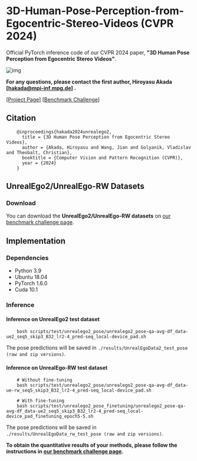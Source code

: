 # 3D-Human-Pose-Perception-from-Egocentric-Stereo-Videos (CVPR 2024)

Official PyTorch inference code of our CVPR 2024 paper, **"3D Human Pose Perception from Egocentric Stereo Videos"**.

![img](doc/overview_setup.png)

**For any questions, please contact the first author, Hiroyasu Akada [hakada@mpi-inf.mpg.de] .**

[[Project Page](https://4dqv.mpi-inf.mpg.de/UnrealEgo2/)] [[Benchmark Challenge](https://unrealego.mpi-inf.mpg.de/)]

## Citation

```
    @inproceedings{hakada2024unrealego2,
      title = {3D Human Pose Perception from Egocentric Stereo Videos},
      author = {Akada, Hiroyasu and Wang, Jian and Golyanik, Vladislav and Theobalt, Christian},
      booktitle = {Computer Vision and Pattern Recognition (CVPR)}, 
      year = {2024}
    } 
```



## UnrealEgo2/UnrealEgo-RW Datasets

### Download

You can download the **UnrealEgo2/UnrealEgo-RW datasets** on [our benchmark challenge page](https://unrealego.mpi-inf.mpg.de/). 


## Implementation

### Dependencies 

- Python 3.9
- Ubuntu 18.04
- PyTorch 1.6.0
- Cuda 10.1

### Inference

#### Inference on UnrealEgo2 test dataset

        bash scripts/test/unrealego2_pose/unrealego2_pose-qa-avg-df_data-ue2_seq5_skip3_B32_lr2-4_pred-seq_local-device_pad.sh

The pose predictions will be saved in `./results/UnrealEgoData2_test_pose (raw and zip versions)`. 

#### Inference on UnrealEgo-RW test dataset

        # Without fine-tuning
        bash scripts/test/unrealego2_pose/unrealego2_pose-qa-avg-df_data-ue-rw_seq5_skip3_B32_lr2-4_pred-seq_local-device_pad.sh

        # With fine-tuning        
        bash scripts/test/unrealego2_pose_finetuning/unrealego2_pose-qa-avg-df_data-ue2_seq5_skip3_B32_lr2-4_pred-seq_local-device_pad_finetuning_epoch5-5.sh

The pose predictions will be saved in `./results/UnrealEgoData_rw_test_pose (raw and zip versions)`. 

**To obtain the quantitative results of your methods, please follow the instructions in [our benchmark challenge page](https://unrealego.mpi-inf.mpg.de/).**

